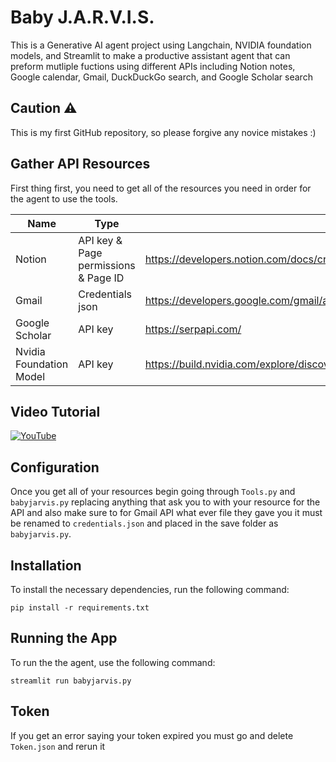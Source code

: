 # **Baby J.A.R.V.I.S.**

This is a Generative AI agent project using Langchain, NVIDIA foundation models, and Streamlit to make a productive assistant agent that can preform mutliple fuctions using different APIs including Notion notes, Google calendar, Gmail, DuckDuckGo search, and Google Scholar search

## Caution ⚠️

This is my first GitHub repository, so please forgive any novice mistakes :)

## Gather API Resources

First thing first, you need to get all of the resources you need in order for the agent to use the tools.

| Name | Type | Link |
| --- | --- | --- |
| Notion | API key & Page permissions & Page ID | https://developers.notion.com/docs/create-a-notion-integration |
| Gmail | Credentials json | https://developers.google.com/gmail/api/quickstart/python#authorize_credentials_for_a_desktop_application |
| Google Scholar | API key | https://serpapi.com/ |
| Nvidia Foundation Model | API key | https://build.nvidia.com/explore/discover |

## Video Tutorial

[![YouTube](http://i.ytimg.com/vi/DWPtfnuXFAA/hqdefault.jpg)](https://www.youtube.com/watch?v=DWPtfnuXFAA)

## Configuration

Once you get all of your resources begin going through `Tools.py` and `babyjarvis.py` replacing anything that ask you to with your resource for the API and also make sure to for Gmail API what ever file they gave you it must be renamed to `credentials.json` and placed in the save folder as `babyjarvis.py`.

## Installation

To install the necessary dependencies, run the following command:

```
pip install -r requirements.txt
```

## Running the App

To run the the agent, use the following command:

```
streamlit run babyjarvis.py
```

## Token

If you get an error saying your token expired you must go and delete `Token.json` and rerun it
